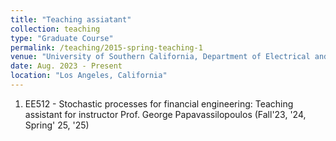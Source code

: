 ```yaml
---
title: "Teaching assiatant"
collection: teaching
type: "Graduate Course"
permalink: /teaching/2015-spring-teaching-1
venue: "University of Southern California, Department of Electrical and Computer Engineering"
date: Aug. 2023 - Present
location: "Los Angeles, California"
---
```


1. EE512 - Stochastic processes for financial engineering: Teaching assistant for instructor Prof. George Papavassilopoulos (Fall'23, '24, Spring' 25, '25)
